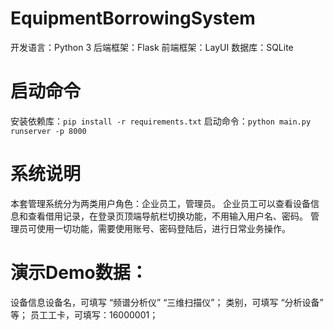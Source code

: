 # EquipmentBorrowingSystem

开发语言：Python 3
后端框架：Flask
前端框架：LayUI
数据库：SQLite

# 启动命令

安装依赖库：`pip install -r requirements.txt`
启动命令：`python main.py runserver -p 8000`

# 系统说明

本套管理系统分为两类用户角色：企业员工，管理员。
企业员工可以查看设备信息和查看借用记录，在登录页顶端导航栏切换功能，不用输入用户名、密码。
管理员可使用一切功能，需要使用账号、密码登陆后，进行日常业务操作。

# 演示Demo数据： 

设备信息设备名，可填写 “频谱分析仪” “三维扫描仪”；
类别，可填写 “分析设备” 等；
员工工卡，可填写：16000001；